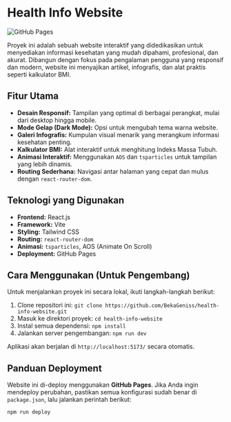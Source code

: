 # Health Info Website

![GitHub Pages](https://github.com/BekaGensss/health-info-website/actions/workflows/pages/pages-build-deployment)

Proyek ini adalah sebuah website interaktif yang didedikasikan untuk menyediakan informasi kesehatan yang mudah dipahami, profesional, dan akurat. Dibangun dengan fokus pada pengalaman pengguna yang responsif dan modern, website ini menyajikan artikel, infografis, dan alat praktis seperti kalkulator BMI.

## Fitur Utama

-   **Desain Responsif:** Tampilan yang optimal di berbagai perangkat, mulai dari desktop hingga mobile.
-   **Mode Gelap (Dark Mode):** Opsi untuk mengubah tema warna website.
-   **Galeri Infografis:** Kumpulan visual menarik yang merangkum informasi kesehatan penting.
-   **Kalkulator BMI:** Alat interaktif untuk menghitung Indeks Massa Tubuh.
-   **Animasi Interaktif:** Menggunakan `AOS` dan `tsparticles` untuk tampilan yang lebih dinamis.
-   **Routing Sederhana:** Navigasi antar halaman yang cepat dan mulus dengan `react-router-dom`.

## Teknologi yang Digunakan

-   **Frontend:** React.js
-   **Framework:** Vite
-   **Styling:** Tailwind CSS
-   **Routing:** `react-router-dom`
-   **Animasi:** `tsparticles`, AOS (Animate On Scroll)
-   **Deployment:** GitHub Pages

## Cara Menggunakan (Untuk Pengembang)

Untuk menjalankan proyek ini secara lokal, ikuti langkah-langkah berikut:

1.  Clone repositori ini:
    `git clone https://github.com/BekaGeniss/health-info-website.git`
2.  Masuk ke direktori proyek:
    `cd health-info-website`
3.  Instal semua dependensi:
    `npm install`
4.  Jalankan server pengembangan:
    `npm run dev`

Aplikasi akan berjalan di `http://localhost:5173/` secara otomatis.

## Panduan Deployment

Website ini di-deploy menggunakan **GitHub Pages**. Jika Anda ingin mendeploy perubahan, pastikan semua konfigurasi sudah benar di `package.json`, lalu jalankan perintah berikut:

`npm run deploy`

